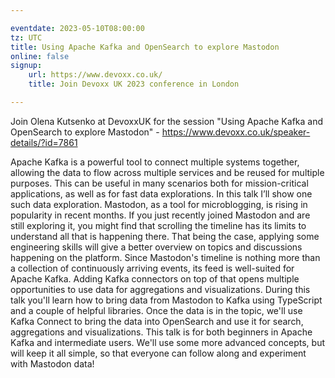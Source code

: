 ```yaml
---

eventdate: 2023-05-10T08:00:00
tz: UTC
title: Using Apache Kafka and OpenSearch to explore Mastodon
online: false
signup:
    url: https://www.devoxx.co.uk/
    title: Join Devoxx UK 2023 conference in London

---
```


Join Olena Kutsenko at DevoxxUK for the session "Using Apache Kafka and OpenSearch to explore Mastodon" - https://www.devoxx.co.uk/speaker-details/?id=7861

Apache Kafka is a powerful tool to connect multiple systems together, allowing the data to flow across multiple services and be reused for multiple purposes. This can be useful in many scenarios both for mission-critical applications, as well as for fast data explorations.
In this talk I’ll show one such data exploration. Mastodon, as a tool for microblogging, is rising in popularity in recent months. If you just recently joined Mastodon and are still exploring it, you might find that scrolling the timeline has its limits to understand all that is happening there. That being the case, applying some engineering skills will give a better overview on topics and discussions happening on the platform.
Since Mastodon's timeline is nothing more than a collection of continuously arriving events, its feed is well-suited for Apache Kafka. Adding Kafka connectors on top of that opens multiple opportunities to use data for aggregations and visualizations.
During this talk you'll learn how to bring data from Mastodon to Kafka using TypeScript and a couple of helpful libraries. Once the data is in the topic, we'll use Kafka Connect to bring the data into OpenSearch and use it for search, aggregations and visualizations.
This talk is for both beginners in Apache Kafka and intermediate users. We'll use some more advanced concepts, but will keep it all simple, so that everyone can follow along and experiment with Mastodon data!

